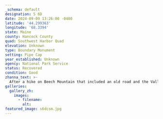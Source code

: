 ```yaml
---
_schema: default
designation: S 6D
date: 2024-09-09 13:26:00 -0400
latitude: '44.299363'
longitude: '68.3394'
state: Maine
county: Hancock County
quad: Southwest Harbor Quad
elevation: Unknown
type: Boundary Monument
setting: Pipe Cap
year_established: Unknown
agency: National Park Service
status: Recovered
condition: Good
zhanna_text: >-
  After a hike on Beech Mountain that included an old road and the Valley Trail, we were hiking back to the car along Lurvey Spring Road when we came across two Acadia boundary markers just meters apart from one another. S 6D was the second one we found; S 7 is just west of this marker. They are both in good condition.
galleries:
  gallery_zh:
    images:
      - filename:
        alt:
featured_image: s6dcsm.jpg
---
```

